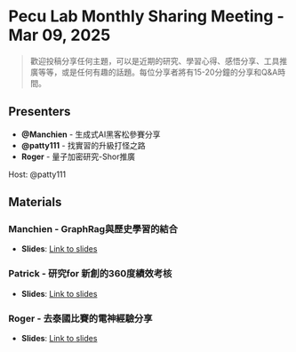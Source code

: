 # Pecu Lab Monthly Sharing Meeting - Mar 09, 2025
>歡迎投稿分享任何主題，可以是近期的研究、學習心得、感悟分享、工具推廣等等，或是任何有趣的話題。每位分享者將有15-20分鐘的分享和Q&A時間。
## Presenters

- **@Manchien** - 生成式AI黑客松參賽分享
- **@patty111** - 找實習的升級打怪之路
- **Roger** - 量子加密研究-Shor推廣
  
Host: @patty111

## Materials
### Manchien - GraphRag與歷史學習的結合

- **Slides**: [Link to slides](https://docs.google.com/presentation/d/17kSp3-4NkVPlpHptlAMgkFTUgY4smpjSIebwrzRSRN8/edit)

### Patrick - 研究for 新創的360度績效考核

- **Slides**: [Link to slides](https://gamma.app/docs/-kr7yobqyfqik3ke)

### Roger - 去泰國比賽的電神經驗分享

- **Slides**: [Link to slides](./Pecu%20Lab%20量子加密研究%20Shor推廣.pdf)
